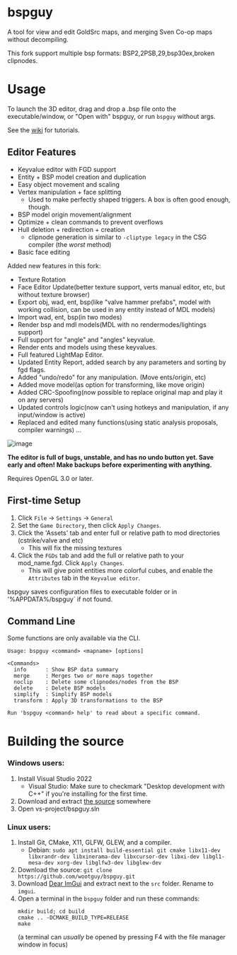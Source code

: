 # bspguy
A tool for view and edit GoldSrc maps, and merging Sven Co-op maps without decompiling.

This fork support multiple bsp formats: BSP2,2PSB,29,bsp30ex,broken clipnodes.

# Usage
To launch the 3D editor, drag and drop a .bsp file onto the executable/window, or "Open with" bspguy, or run `bspguy` without args.

See the [wiki](https://github.com/wootguy/bspguy/wiki) for tutorials.

## Editor Features
- Keyvalue editor with FGD support
- Entity + BSP model creation and duplication
- Easy object movement and scaling
- Vertex manipulation + face splitting
    - Used to make perfectly shaped triggers. A box is often good enough, though.
- BSP model origin movement/alignment
- Optimize + clean commands to prevent overflows
- Hull deletion + redirection + creation
  - clipnode generation is similar to `-cliptype legacy` in the CSG compiler (the _worst_ method)
- Basic face editing

Added new features in this fork:
- Texture Rotation
- Face Editor Update(better texture support, verts manual editor, etc, but without texture browser)
- Export obj, wad, ent, bsp(like "valve hammer prefabs", model with working collision, can be used in any entity instead of MDL models)
- Import wad, ent, bsp(in two modes)
- Render bsp and mdl models(MDL with no rendermodes/lightings support)
- Full support for "angle" and "angles" keyvalue.
- Render ents and models using these keyvalues.
- Full featured LightMap Editor.
- Updated Entity Report, added search by any parameters and sorting by fgd flags.
- Added "undo/redo" for any manipulation. (Move ents/origin, etc)
- Added move model(as option for transforming, like move origin)
- Added CRC-Spoofing(now possible to replace original map and play it on any servers)
- Updated controls logic(now can't using hotkeys and manipulation, if any input/window is active)
- Replaced and edited many functions(using static analysis proposals, compiler warnings)
...

![image](https://user-images.githubusercontent.com/12087544/88471604-1768ac80-cec0-11ea-9ce5-13095e843ce7.png)

**The editor is full of bugs, unstable, and has no undo button yet. Save early and often! Make backups before experimenting with anything.**

Requires OpenGL 3.0 or later.

## First-time Setup
1. Click `File` -> `Settings` -> `General`
2. Set the `Game Directory`, then click `Apply Changes`.
3. Click the 'Assets' tab and enter full or relative path to mod directories (cstrike/valve and etc)
    - This will fix the missing textures
4. Click the `FGDs` tab and add the full or relative path to your mod_name.fgd. Click `Apply Changes`.
    - This will give point entities more colorful cubes, and enable the `Attributes` tab in the `Keyvalue editor`.

bspguy saves configuration files to executable folder or in '%APPDATA%/bspguy` if not found.


## Command Line
Some functions are only available via the CLI.

```
Usage: bspguy <command> <mapname> [options]

<Commands>
  info      : Show BSP data summary
  merge     : Merges two or more maps together
  noclip    : Delete some clipnodes/nodes from the BSP
  delete    : Delete BSP models
  simplify  : Simplify BSP models
  transform : Apply 3D transformations to the BSP

Run 'bspguy <command> help' to read about a specific command.
```

# Building the source
### Windows users:
1. Install Visual Studio 2022
    * Visual Studio: Make sure to checkmark "Desktop development with C++" if you're installing for the first time. 
2. Download and extract [the source](https://github.com/UnrealKaraulov/newbspguy/archive/master.zip) somewhere
3. Open vs-project/bspguy.sln

### Linux users:
1. Install Git, CMake, X11, GLFW, GLEW, and a compiler.
    * Debian: `sudo apt install build-essential git cmake libx11-dev libxrandr-dev libxinerama-dev libxcursor-dev libxi-dev libgl1-mesa-dev xorg-dev libglfw3-dev libglew-dev`
2. Download the source: `git clone https://github.com/wootguy/bspguy.git`
3. Download [Dear ImGui](https://github.com/ocornut/imgui/releases/tag/v1.81) and extract next to the `src` folder. Rename to `imgui`.
4. Open a terminal in the `bspguy` folder and run these commands:
    ```
    mkdir build; cd build
    cmake .. -DCMAKE_BUILD_TYPE=RELEASE
    make
    ```
    (a terminal can _usually_ be opened by pressing F4 with the file manager window in focus)
